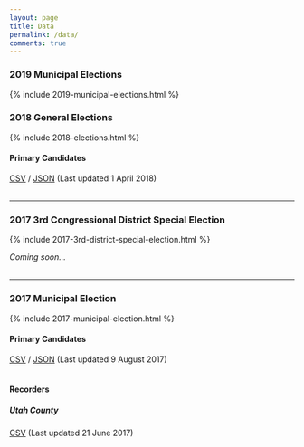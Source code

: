 ```yaml
---
layout: page
title: Data
permalink: /data/
comments: true
---
```


### 2019 Municipal Elections

{% include 2019-municipal-elections.html %}

### 2018 General Elections

{% include 2018-elections.html %}

#### Primary Candidates
[CSV](http://electionsutah.org/data/2018/primary/candidates.csv) / [JSON](http://electionsutah.org/data/2018/primary/candidates.json) (Last updated 1 April 2018)
<br><br>
<hr>

### 2017 3rd Congressional District Special Election

{% include 2017-3rd-district-special-election.html %}

_Coming soon..._
<br><br>
<hr>

### 2017 Municipal Election

{% include 2017-municipal-election.html %}

#### Primary Candidates
[CSV](http://electionsutah.org/data/2017/primary/candidates.csv) / [JSON](http://electionsutah.org/data/2017/primary/candidates.json) (Last updated 9 August 2017)
<br><br>

#### Recorders
##### Utah County
[CSV](http://electionsutah.org/data/2017/utah-county-city-recorders.csv) (Last updated 21 June 2017)
